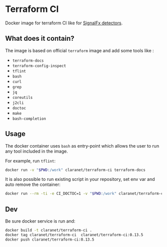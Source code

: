 # Terraform CI

Docker image for terraform CI like for [SignalFx detectors](https://github.com/claranet/terraform-signalfx-detectors).

## What does it contain?

The image is based on official `terraform` image and add some tools like :

- `terraform-docs`
- `terraform-config-inspect`
- `tflint`
- `bash`
- `curl`
- `grep`
- `jq`
- `coreutils`
- `j2cli`
- `doctoc`
- `make`
- `bash-completion`

## Usage

The docker container uses `bash` as entry-point which allows the user to run any tool included in the image.

For example, run `tflint`:

```bash
docker run -v "$PWD:/work" claranet/terraform-ci terraform-docs
```

It is also possible to run existing script in your repository, set env var and auto remove the container:

```bash
docker run --rm -ti -e CI_DOCTOC=1 -v "$PWD:/work" claranet/terraform-ci:latest ./scripts/module/loop_wrapper.sh ./scripts/module/gen_doc.sh
```

## Dev

Be sure docker service is run and:

```bash
docker build -t claranet/terraform-ci .
docker tag claranet/terraform-ci  claranet/terraform-ci:0.13.5
docker push claranet/terraform-ci:0.13.5
```

